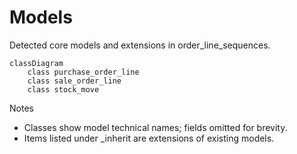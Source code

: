 # Models

Detected core models and extensions in order_line_sequences.

```mermaid
classDiagram
    class purchase_order_line
    class sale_order_line
    class stock_move
```

Notes
- Classes show model technical names; fields omitted for brevity.
- Items listed under _inherit are extensions of existing models.
